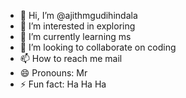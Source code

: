 - 👋 Hi, I’m @ajithmgudihindala
- 👀 I’m interested in exploring
- 🌱 I’m currently learning ms
- 💞️ I’m looking to collaborate on coding
- 📫 How to reach me mail
- 😄 Pronouns: Mr
- ⚡ Fun fact: Ha Ha Ha

<!---
ajithmgudihindala/ajithmgudihindala is a ✨ special ✨ repository because its `README.md` (this file) appears on your GitHub profile.
You can click the Preview link to take a look at your changes.
--->
